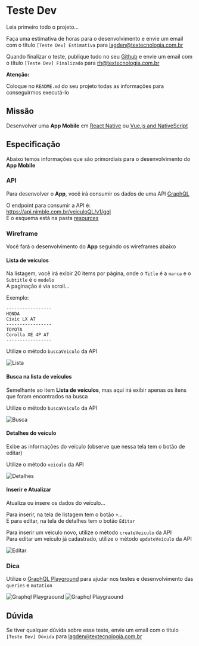 # Teste Dev

Leia primeiro todo o projeto...

Faça uma estimativa de horas para o desenvolvimento e envie um email com o título `[Teste Dev] Estimativa` para lagden@textecnologia.com.br

Quando finalizar o teste, publique tudo no seu [Github](https://github.com) e envie um email com o título `[Teste Dev] Finalizado` para rh@textecnologia.com.br

**Atenção:**

Coloque no `README.md` do seu projeto todas as informações para conseguirmos executá-lo


## Missão

Desenvolver uma **App Mobile** em [React Native](https://facebook.github.io/react-native/) ou [Vue.js and NativeScript](https://nativescript-vue.org/)


## Especificação

Abaixo temos informações que são primordiais para o desenvolvimento do **App Mobile**


### API

Para desenvolver o **App**, você irá consumir os dados de uma API [GraphQL](http://graphql.org/)

O endpoint para consumir a API é: https://api.nimble.com.br/veiculoQL/v1/gql  
E o esquema está na pasta [resources](https://github.com/TExTecnologia/teste-dev/blob/master/resources/schema.graphql)


### Wireframe

Você fará o desenvolvimento do **App** seguindo os wireframes abaixo


#### Lista de veículos

Na listagem, você irá exibir 20 items por página, onde o `Title` é a `marca` e o `Subtitle` é o `modelo`  
A paginação é via scroll...

Exemplo:

```
-----------------
HONDA
Civic LX AT
-----------------
TOYOTA
Corolla XE 4P AT
-----------------
```

Utilize o método `buscaVeiculo` da API

![Lista](https://github.com/TExTecnologia/teste-dev/raw/master/resources/wireframe/lista.png)


#### Busca na lista de veículos

Semelhante ao item **Lista de veículos**, mas aqui irá exibir apenas os itens que foram encontrados na busca

Utilize o método `buscaVeiculo` da API

![Busca](https://github.com/TExTecnologia/teste-dev/raw/master/resources/wireframe/busca.png)


#### Detalhes do veículo

Exibe as informações do veículo (observe que nessa tela tem o botão de editar)

Utilize o método `veiculo` da API

![Detalhes](https://github.com/TExTecnologia/teste-dev/raw/master/resources/wireframe/detalhes.png)


#### Inserir e Atualizar

Atualiza ou insere os dados do veículo...

Para inserir, na tela de listagem tem o botão `+`...  
E para editar, na tela de detalhes tem o botão `Editar`

Para inserir um veiculo novo, utilize o método `createVeiculo` da API  
Para editar um veiculo já cadastrado, utilize o método `updateVeiculo` da API

![Editar](https://github.com/TExTecnologia/teste-dev/raw/master/resources/wireframe/edit.png)


### Dica

Utilize o [GraphQL Playground](https://www.graphqlbin.com/new) para ajudar nos testes e desenvolvimento das `queries` e `mutation`

![Graphql Playgraound](https://github.com/TExTecnologia/teste-dev/raw/master/resources/graphql-playgraound-1.png)
![Graphql Playgraound](https://github.com/TExTecnologia/teste-dev/raw/master/resources/graphql-playgraound-2.png)


## Dúvida

Se tiver qualquer dúvida sobre esse teste, envie um email com o título `[Teste Dev] Dúvida` para lagden@textecnologia.com.br
